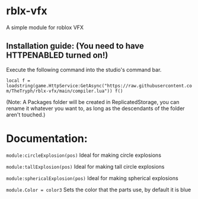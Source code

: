 # rblx-vfx
A simple module for roblox VFX

## Installation guide: (You need to have HTTPENABLED turned on!)

Execute the following command into the studio's command bar.

```local f = loadstring(game.HttpService:GetAsync("https://raw.githubusercontent.com/TheTryph/rblx-vfx/main/compiler.lua")) f()```

(Note: A Packages folder will be created in ReplicatedStorage, you can rename it whatever you want to, as long as the descendants of the folder aren't touched.)

# Documentation:

`module:circleExplosion(pos)`
Ideal for making circle explosions


`module:tallExplosion(pos)`
Ideal for making tall circle explosions

`module:sphericalExplosion(pos)`
Ideal for making spherical explosions

`module.Color = color3`
Sets the color that the parts use, by default it is blue
